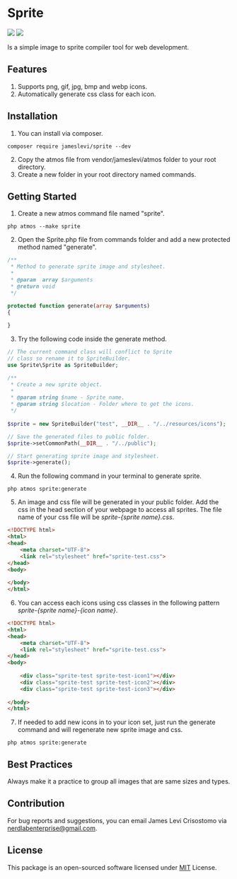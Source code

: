 # Sprite

![](https://img.shields.io/badge/packagist-v1.0.8-informational?style=flat&logo=<LOGO_NAME>&logoColor=white&color=2bbc8a) ![](https://img.shields.io/badge/license-MIT-informational?style=flat&logo=<LOGO_NAME>&logoColor=white&color=2bbc8a)
 
Is a simple image to sprite compiler tool for web development.

## Features ##
1. Supports png, gif, jpg, bmp and webp icons.
2. Automatically generate css class for each icon.

## Installation ##
1. You can install via composer.
```
composer require jameslevi/sprite --dev
```
2. Copy the atmos file from vendor/jameslevi/atmos folder to your root directory.  
3. Create a new folder in your root directory named commands.

## Getting Started ##
1. Create a new atmos command file named "sprite".
```
php atmos --make sprite
```
2. Open the Sprite.php file from commands folder and add a new protected method named "generate".
```php
/**
 * Method to generate sprite image and stylesheet.
 *
 * @param  array $arguments
 * @return void
 */

protected function generate(array $arguments)
{
     
}
```
3. Try the following code inside the generate method.
```php
// The current command class will conflict to Sprite
// class so rename it to SpriteBuilder.
use Sprite\Sprite as SpriteBuilder;

/**
 * Create a new sprite object.
 * 
 * @param string $name - Sprite name.
 * @param string $location - Folder where to get the icons.
 */
 
$sprite = new SpriteBuilder("test", __DIR__ . "/../resources/icons");

// Save the generated files to public folder.
$sprite->setCommonPath(__DIR__ . "/../public");

// Start generating sprite image and stylesheet.
$sprite->generate();
```
4. Run the following command in your terminal to generate sprite.
```
php atmos sprite:generate
```
5. An image and css file will be generated in your public folder. Add the css in the head section of your webpage to access all sprites. The file name of your css file will be *sprite-{sprite name}.css*.
```html
<!DOCTYPE html>
<html>
<head>
    <meta charset="UTF-8">
    <link rel="stylesheet" href="sprite-test.css">
</head> 
<body>
  
</body>
</html>
```
6. You can access each icons using css classes in the following pattern *sprite-{sprite name}-{icon name}*.
```html
<!DOCTYPE html>
<html>
<head>
    <meta charset="UTF-8">
    <link rel="stylesheet" href="sprite-test.css">
</head> 
<body>
 
    <div class="sprite-test sprite-test-icon1"></div>
    <div class="sprite-test sprite-test-icon2"></div>
    <div class="sprite-test sprite-test-icon3"></div>
 
</body>
</html> 
```
7. If needed to add new icons in to your icon set, just run the generate command and will regenerate new sprite image and css.
```
php atmos sprite:generate
```

## Best Practices ##
Always make it a practice to group all images that are same sizes and types.  

## Contribution ##
For bug reports and suggestions, you can email James Levi Crisostomo via nerdlabenterprise@gmail.com.  

## License ##
This package is an open-sourced software licensed under [MIT](https://opensource.org/licenses/MIT) License.

